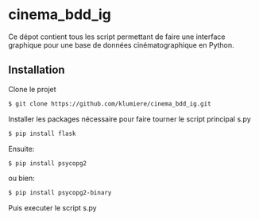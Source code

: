 # cinema_bdd_ig

Ce dépot contient tous les script permettant de faire une interface graphique pour une base de données cinématographique en Python.

## Installation

Clone le projet
```markdown
$ git clone https://github.com/klumiere/cinema_bdd_ig.git
```

Installer les packages nécessaire pour faire tourner le script principal s.py

```markdown
$ pip install flask
```
Ensuite:

```markdown
$ pip install psycopg2
```
ou bien: 
```markdown
$ pip install psycopg2-binary
```

Puis executer le script s.py 
